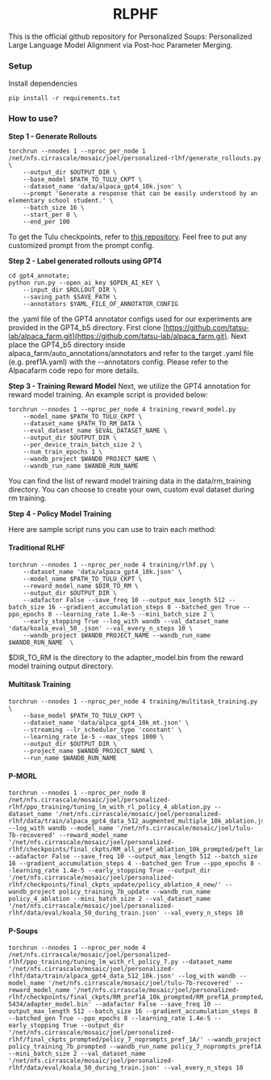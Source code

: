 <h1 align="center">RLPHF</h1>

This is the official github repository for Personalized Soups: Personalized Large Language Model Alignment via Post-hoc Parameter Merging.

### Setup

Install dependencies

```
pip install -r requirements.txt
```

### How to use?

**Step 1 - Generate Rollouts**

```
torchrun --nnodes 1 --nproc_per_node 1 /net/nfs.cirrascale/mosaic/joel/personalized-rlhf/generate_rollouts.py \
    --output_dir $OUTPUT_DIR \
    --base_model $PATH_TO_TULU_CKPT \
    --dataset_name 'data/alpaca_gpt4_10k.json' \
    --prompt 'Generate a response that can be easily understood by an elementary school student.' \
    --batch_size 16 \
    --start_per 0 \
    --end_per 100
```

To get the Tulu checkpoints, refer to [this repository](https://arxiv.org/abs/2302.03202). Feel free to put any customized prompt from the prompt config.

**Step 2 - Label generated rollouts using GPT4**
```
cd gpt4_annotate;
python run.py --open_ai_key $OPEN_AI_KEY \
	--input_dir $ROLLOUT_DIR \
	--saving_path $SAVE_PATH \
	--annotators $YAML_FILE_OF_ANNOTATOR_CONFIG
```
the .yaml file of the GPT4 annotator configs used for our experiments are provided in the GPT4_b5 directory. First clone [https://github.com/tatsu-lab/alpaca_farm.git](https://github.com/tatsu-lab/alpaca_farm.git). Next place the GPT4_b5 directory inside alpaca_farm/auto_annotations/annotators and refer to the target .yaml file (e.g. pref1A.yaml) with the --annotators config. Please refer to the Alpacafarm code repo for more details. 

**Step 3 - Training Reward Model**
Next, we utilize the GPT4 annotation for reward model training. 
An example script is provided below:
```
torchrun --nnodes 1 --nproc_per_node 4 training_reward_model.py 
    --model_name $PATH_TO_TULU_CKPT \
    --dataset_name $PATH_TO_RM_DATA \
    --eval_dataset_name $EVAL_DATASET_NAME \
    --output_dir $OUTPUT_DIR \
    --per_device_train_batch_size 2 \
    --num_train_epochs 1 \
    --wandb_project $WANDB_PROJECT_NAME \
    --wandb_run_name $WANDB_RUN_NAME
```

You can find the list of reward model training data in the data/rm_training directory. You can choose to create your own, custom eval dataset during rm training.

**Step 4 - Policy Model Training**

Here are sample script runs you can use to train each method:

#### Traditional RLHF
```
torchrun --nnodes 1 --nproc_per_node 4 training/rlhf.py \
    --dataset_name 'data/alpaca_gpt4_10k.json' \
    --model_name $PATH_TO_TULU_CKPT \
    --reward_model_name $DIR_TO_RM \
    --output_dir $OUTPUT_DIR \
    --adafactor False --save_freq 10 --output_max_length 512 --batch_size 16 --gradient_accumulation_steps 8 --batched_gen True --ppo_epochs 8 --learning_rate 1.4e-5 --mini_batch_size 2 \
    --early_stopping True --log_with wandb --val_dataset_name 'data/koala_eval_50_.json' --val_every_n_steps 10 \
    --wandb_project $WANDB_PROJECT_NAME --wandb_run_name $WANDB_RUN_NAME  \
```

$DIR_TO_RM is the directory to the adapter_model.bin from the reward model training output directory.

#### Multitask Training
```
torchrun --nnodes 1 --nproc_per_node 4 training/multitask_training.py \
    --base_model $PATH_TO_TULU_CKPT \
    --dataset_name 'data/alpca_gpt4_10k_mt.json' \
    --streaming --lr_scheduler_type 'constant' \
    --learning_rate 1e-5 --max_steps 1000 \
    --output_dir $OUTPUT_DIR \
    --project_name $WANDB_PROJECT_NAME \
    --run_name $WANDB_RUN_NAME
```

#### P-MORL
```
torchrun --nnodes 1 --nproc_per_node 8 /net/nfs.cirrascale/mosaic/joel/personalized-rlhf/ppo_training/tuning_lm_with_rl_policy_4_ablation.py --dataset_name '/net/nfs.cirrascale/mosaic/joel/personalized-rlhf/data/train/alpaca_gpt4_data_512_augmented_multiple_10k_ablation.json' --log_with wandb --model_name '/net/nfs.cirrascale/mosaic/joel/tulu-7b-recovered' --reward_model_name '/net/nfs.cirrascale/mosaic/joel/personalized-rlhf/checkpoints/final_ckpts/RM_all_pref_ablation_10k_prompted/peft_last_checkpoint/adapter_model.bin' --adafactor False --save_freq 10 --output_max_length 512 --batch_size 16 --gradient_accumulation_steps 4 --batched_gen True --ppo_epochs 8 --learning_rate 1.4e-5 --early_stopping True --output_dir '/net/nfs.cirrascale/mosaic/joel/personalized-rlhf/checkpoints/final_ckpts_update/policy_ablation_4_new/' --wandb_project policy_training_7b_update --wandb_run_name policy_4_ablation --mini_batch_size 2 --val_dataset_name '/net/nfs.cirrascale/mosaic/joel/personalized-rlhf/data/eval/koala_50_during_train.json' --val_every_n_steps 10
```

#### P-Soups
```
torchrun --nnodes 1 --nproc_per_node 4 /net/nfs.cirrascale/mosaic/joel/personalized-rlhf/ppo_training/tuning_lm_with_rl_policy_7.py --dataset_name '/net/nfs.cirrascale/mosaic/joel/personalized-rlhf/data/train/alpaca_gpt4_data_512_10k.json' --log_with wandb --model_name '/net/nfs.cirrascale/mosaic/joel/tulu-7b-recovered' --reward_model_name '/net/nfs.cirrascale/mosaic/joel/personalized-rlhf/checkpoints/final_ckpts/RM_pref1A_10k_prompted/RM_pref1A_prompted/checkpoint-5434/adapter_model.bin' --adafactor False --save_freq 10 --output_max_length 512 --batch_size 16 --gradient_accumulation_steps 8 --batched_gen True --ppo_epochs 8 --learning_rate 1.4e-5 --early_stopping True --output_dir '/net/nfs.cirrascale/mosaic/joel/personalized-rlhf/final_ckpts_prompted/policy_7_noprompts_pref_1A/' --wandb_project policy_training_7b_prompted --wandb_run_name policy_7_noprompts_pref1A --mini_batch_size 2 --val_dataset_name '/net/nfs.cirrascale/mosaic/joel/personalized-rlhf/data/eval/koala_50_during_train.json' --val_every_n_steps 10
```
